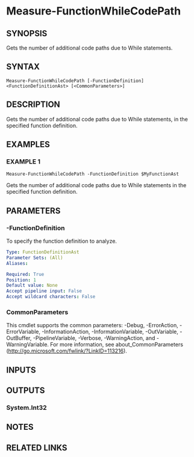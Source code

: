 # Measure-FunctionWhileCodePath

## SYNOPSIS
Gets the number of additional code paths due to While statements.

## SYNTAX

```
Measure-FunctionWhileCodePath [-FunctionDefinition] <FunctionDefinitionAst> [<CommonParameters>]
```

## DESCRIPTION
Gets the number of additional code paths due to While statements, in the specified function definition.

## EXAMPLES

### EXAMPLE 1
```
Measure-FunctionWhileCodePath -FunctionDefinition $MyFunctionAst
```

Gets the number of additional code paths due to While statements in the specified function definition.

## PARAMETERS

### -FunctionDefinition
To specify the function definition to analyze.

```yaml
Type: FunctionDefinitionAst
Parameter Sets: (All)
Aliases:

Required: True
Position: 1
Default value: None
Accept pipeline input: False
Accept wildcard characters: False
```

### CommonParameters
This cmdlet supports the common parameters: -Debug, -ErrorAction, -ErrorVariable, -InformationAction, -InformationVariable, -OutVariable, -OutBuffer, -PipelineVariable, -Verbose, -WarningAction, and -WarningVariable.
For more information, see about_CommonParameters (http://go.microsoft.com/fwlink/?LinkID=113216).

## INPUTS

## OUTPUTS

### System.Int32

## NOTES

## RELATED LINKS
